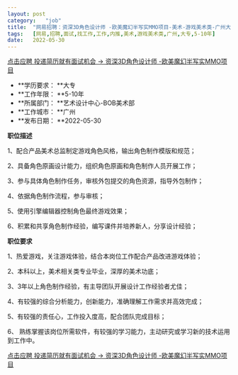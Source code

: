 ```yaml
---
layout:	post
category:	"job"
title:	"网易招聘：资深3D角色设计师 -欧美魔幻半写实MMO项目-美术-游戏美术类-广州大专5-10年"
tags:	[网易,招聘,面试,找工作,工作,内推,美术,游戏美术类,广州,大专,5-10年]
date:	2022-05-30
---
```


[点击应聘 投递简历就有面试机会 ->  资深3D角色设计师 -欧美魔幻半写实MMO项目](http://mobile.bole.netease.com/bole/boleDetail?id=32128&employeeId=346f03c3cda5f04c&key=all)



- **学历要求： **大专
- **工作年限： **5-10年
- **所属部门： **艺术设计中心-BOB美术部
- **工作城市： **广州
- **发布日期： **2022-05-30



**职位描述**

1、配合产品美术总监制定游戏角色风格，输出角色制作模版和规范；

2、具备角色原画设计能力，组织角色原画和角色制作人员开展工作；

3、参与具体角色制作任务，审核外包提交的角色资源，指导外包制作；

4、依据角色制作流程，参与审核；

5、使用引擎编辑器控制角色最终游戏效果；

6、积累和共享角色制作经验，编写课件并培养新人，分享设计经验；



**职位要求**

1、热爱游戏，关注游戏体验，结合本岗位工作配合产品改进游戏体验；

2、本科以上，美术相关类专业毕业，深厚的美术功底；

3、3年以上角色制作经验，有主导团队开展设计工作经验者尤佳；

4、有较强的综合分析能力，创新能力，准确理解工作需求并高效完成；

5、有较强的责任心，工作投入度高，配合团队完成目标；

6、 熟练掌握该岗位所需软件，有较强的学习能力，主动研究或学习新的技术运用到工作中。



[点击应聘 投递简历就有面试机会 ->  资深3D角色设计师 -欧美魔幻半写实MMO项目](http://mobile.bole.netease.com/bole/boleDetail?id=32128&employeeId=346f03c3cda5f04c&key=all)